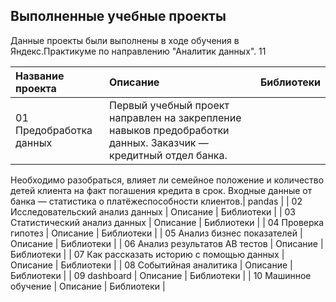 ## Выполненные учебные проекты

Данные проекты были выполнены в ходе обучения в Яндекс.Практикуме по направлению "Аналитик данных". 11

| Название проекта             					 | Описание                 | Библиотеки                     |
| :---------------------       					 | :--------------------    | :-------------------- 	|
| 01 Предобработка данных      		  		     | Первый учебный проект направлен на закрепление навыков предобработки данных. Заказчик — кредитный отдел банка.
Необходимо разобраться, влияет ли семейное положение и количество детей клиента на факт погашения кредита в срок.
Входные данные от банка — статистика о платёжеспособности клиентов.| pandas    |
| 02 Исследовательский анализ данных   		 	 | Описание | Библиотеки    |
| 03 Статистический анализ данных    		     | Описание | Библиотеки    |
| 04 Проверка гипотез      			   		     | Описание | Библиотеки    |
| 05 Анализ бизнес показателей        		     | Описание | Библиотеки    |
| 06 Анализ результатов AB тестов       		 | Описание | Библиотеки    |
| 07 Как рассказать историю с помощью данных     | Описание | Библиотеки    |
| 08 Событийная аналитика   					 | Описание | Библиотеки    |
| 09 dashboard       							 | Описание | Библиотеки    |
| 10 Машинное обучение        					 | Описание | Библиотеки    |
